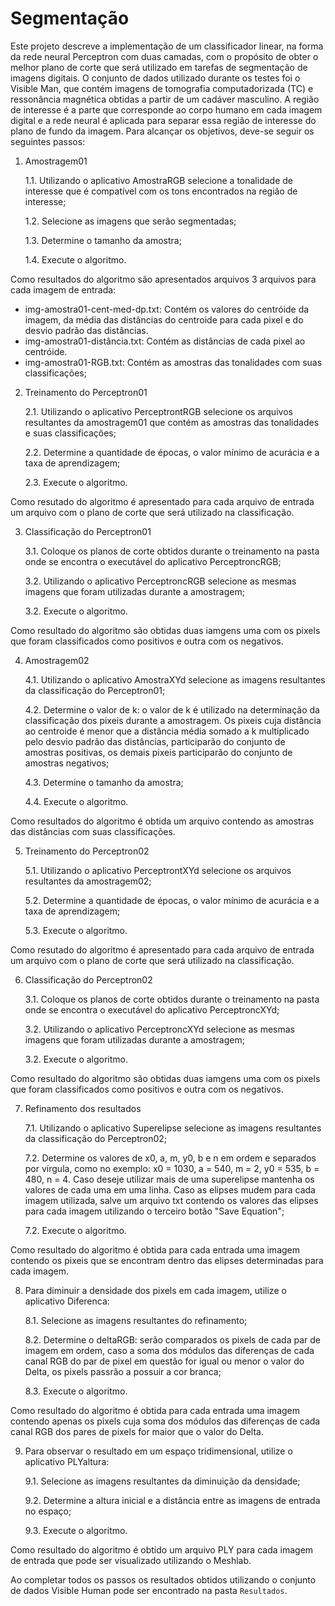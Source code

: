 # Segmentação

Este projeto descreve a implementação de um classificador linear, na forma da rede neural Perceptron com duas camadas, com o propósito de obter o melhor plano de corte que será utilizado em tarefas de segmentação de imagens digitais. O conjunto de dados utilizado durante os testes foi o Visible Man, que contém imagens de tomografia computadorizada (TC) e ressonância magnética obtidas a partir de um cadáver masculino. A região de interesse é a parte que corresponde ao corpo humano em cada imagem digital e a rede neural é aplicada para separar essa região de interesse do plano de fundo da imagem. 
Para alcançar os objetivos, deve-se seguir os seguintes passos:

1. Amostragem01

    1.1. Utilizando o aplicativo AmostraRGB selecione a tonalidade de interesse que é compatível com os tons encontrados na região de interesse;

    1.2. Selecione as imagens que serão segmentadas;
    
    1.3. Determine o tamanho da amostra;

    1.4. Execute o algoritmo.

Como resultados do algoritmo são apresentados arquivos 3 arquivos para cada imagem de entrada:

- img-amostra01-cent-med-dp.txt: Contém os valores do centróide da imagem, da média das distâncias do centroide para cada pixel e do desvio padrão das distâncias.
- img-amostra01-distância.txt: Contém as distâncias de cada pixel ao centróide.
- img-amostra01-RGB.txt: Contém as amostras das tonalidades com suas classificações;

2. Treinamento do Perceptron01

    2.1. Utilizando o aplicativo PerceptrontRGB selecione os arquivos resultantes da amostragem01 que contém as amostras das tonalidades e suas classificações;

    2.2. Determine a quantidade de épocas, o valor mínimo de acurácia e a taxa de aprendizagem;
    
    2.3. Execute o algoritmo.

Como resutado do algoritmo é apresentado para cada arquivo de entrada um arquivo com o plano de corte que será utilizado na classificação.

3. Classificação do Perceptron01

    3.1. Coloque os planos de corte obtidos durante o treinamento na pasta onde se encontra o executável do aplicativo PerceptroncRGB;
    
    3.2. Utilizando o aplicativo PerceptroncRGB selecione as mesmas imagens que foram utilizadas durante a amostragem;
    
    3.2. Execute o algoritmo.

Como resultado do algoritmo são obtidas duas iamgens uma com os pixels que foram classificados como positivos e outra com os negativos.

4. Amostragem02

    4.1. Utilizando o aplicativo AmostraXYd selecione as imagens resultantes da classificação do Perceptron01;

    4.2. Determine o valor de k: o valor de k é utilizado na determinação da classificação dos pixeis durante a amostragem. Os pixeis cuja distância ao centroide é menor que a distância média somado a k multiplicado pelo desvio padrão das distâncias, participarão do conjunto de amostras positivas, os demais pixeis participarão do conjunto de amostras negativos;
    
    4.3. Determine o tamanho da amostra;

    4.4. Execute o algoritmo.

Como resultados do algoritmo é obtida um arquivo contendo as amostras das distâncias com suas classificações.

5. Treinamento do Perceptron02

    5.1. Utilizando o aplicativo PerceptrontXYd selecione os arquivos resultantes da amostragem02;

    5.2. Determine a quantidade de épocas, o valor mínimo de acurácia e a taxa de aprendizagem;
    
    5.3. Execute o algoritmo.

Como resutado do algoritmo é apresentado para cada arquivo de entrada um arquivo com o plano de corte que será utilizado na classificação.

6. Classificação do Perceptron02

    3.1. Coloque os planos de corte obtidos durante o treinamento na pasta onde se encontra o executável do aplicativo PerceptroncXYd;
    
    3.2. Utilizando o aplicativo PerceptroncXYd selecione as mesmas imagens que foram utilizadas durante a amostragem;
    
    3.2. Execute o algoritmo.

Como resultado do algoritmo são obtidas duas iamgens uma com os pixels que foram classificados como positivos e outra com os negativos.

7. Refinamento dos resultados

    7.1. Utilizando o aplicativo Superelipse selecione as imagens resultantes da classificação do Perceptron02;
    
    7.2. Determine os valores de x0, a, m, y0, b e n em ordem e separados por vírgula, como no exemplo: x0 = 1030, a = 540, m = 2, y0 = 535, b = 480, n = 4. Caso deseje utilizar mais de uma superelipse mantenha os valores de cada uma em uma linha. Caso as elipses mudem para cada imagem utilizada, salve um arquivo txt contendo os valores das elipses para cada imagem utilizando o terceiro botão "Save Equation";
    
    7.2. Execute o algoritmo.

Como resultado do algoritmo é obtida para cada entrada uma imagem contendo os pixeis que se encontram dentro das elipses determinadas para cada imagem.

8. Para diminuir a densidade dos pixels em cada imagem, utilize o aplicativo Diferenca:

    8.1. Selecione as imagens resultantes do refinamento;
    
    8.2. Determine o deltaRGB: serão comparados os pixels de cada par de imagem em ordem, caso a soma dos módulos das diferenças de cada canal RGB do par de pixel em questão for igual ou menor o valor do Delta, os pixels passrão a possuir a cor branca;
    
    8.3. Execute o algoritmo.
    
Como resultado do algoritmo é obtida para cada entrada uma imagem contendo apenas os pixels cuja soma dos módulos das diferenças de cada canal RGB dos pares de pixels for maior que o valor do Delta.

9. Para observar o resultado em um espaço tridimensional, utilize o aplicativo PLYaltura:

    9.1. Selecione as imagens resultantes da diminuição da densidade;
    
    9.2. Determine a altura inicial e a distância entre as imagens de entrada no espaço;
    
    9.3. Execute o algoritmo.
    
Como resultado do algoritmo é obtido um arquivo PLY para cada imagem de entrada que pode ser visualizado utilizando o Meshlab.


Ao completar todos os passos os resultados obtidos utilizando o conjunto de dados Visible Human pode ser encontrado na pasta ````Resultados````.



